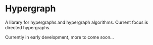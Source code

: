 # Hypergraph

A library for hypergraphs and hypergraph algorithms. Current focus is directed hypergraphs.

Currently in early development, more to come soon...
